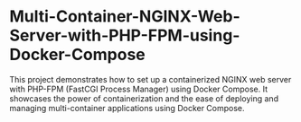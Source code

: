 # Multi-Container-NGINX-Web-Server-with-PHP-FPM-using-Docker-Compose
This project demonstrates how to set up a containerized NGINX web server with PHP-FPM (FastCGI Process Manager) using Docker Compose. It showcases the power of containerization and the ease of deploying and managing multi-container applications using Docker Compose.

